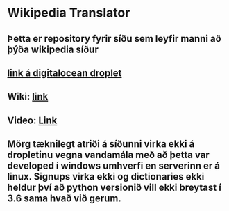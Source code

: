 # Wikipedia Translator

## Þetta er repository fyrir síðu sem leyfir manni að þýða wikipedia síður

## [link á digitalocean droplet](http://167.99.214.175)

## Wiki: [link](https://github.com/davidercool/Vef2Lokaverkefni/wiki)


## Video: [Link](https://www.youtube.com/watch?v=VqzzaE0aWj4)

## Mörg tæknilegt atriði á síðunni virka ekki á dropletinu vegna vandamála með að þetta var developed í windows umhverfi en serverinn er á linux. Signups virka ekki og dictionaries ekki heldur því að python versionið vill ekki breytast í 3.6 sama hvað við gerum.
